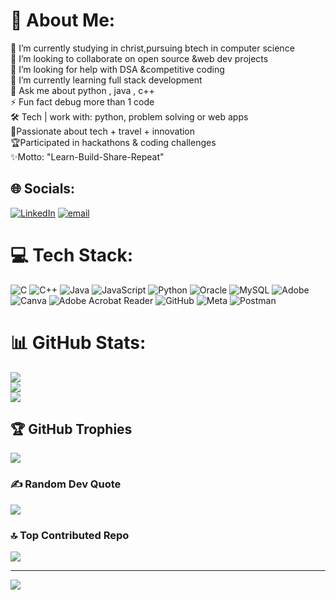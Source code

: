 # 💫 About Me:
🔭 I’m currently studying in christ,pursuing btech in computer science<br>👯 I’m looking to collaborate on open source &web dev projects<br>🤝 I’m looking for help with DSA &competitive coding<br>🌱 I’m currently learning full stack development<br>💬 Ask me about python , java , c++<br>⚡ Fun fact debug more than 1 code<br>🛠 Tech | work with: python, problem solving or web apps<br>🚀Passionate about tech + travel + innovation<br>🏆Participated in hackathons & coding challenges<br>✨Motto: "Learn-Build-Share-Repeat"


## 🌐 Socials:
[![LinkedIn](https://img.shields.io/badge/LinkedIn-%230077B5.svg?logo=linkedin&logoColor=white)](https://linkedin.com/in/anvida-ajay-5506a9380) [![email](https://img.shields.io/badge/Email-D14836?logo=gmail&logoColor=white)](mailto:anvidaajay.official@gmail.com) 

# 💻 Tech Stack:
![C](https://img.shields.io/badge/c-%2300599C.svg?style=for-the-badge&logo=c&logoColor=white) ![C++](https://img.shields.io/badge/c++-%2300599C.svg?style=for-the-badge&logo=c%2B%2B&logoColor=white) ![Java](https://img.shields.io/badge/java-%23ED8B00.svg?style=for-the-badge&logo=openjdk&logoColor=white) ![JavaScript](https://img.shields.io/badge/javascript-%23323330.svg?style=for-the-badge&logo=javascript&logoColor=%23F7DF1E) ![Python](https://img.shields.io/badge/python-3670A0?style=for-the-badge&logo=python&logoColor=ffdd54) ![Oracle](https://img.shields.io/badge/Oracle-F80000?style=for-the-badge&logo=oracle&logoColor=white) ![MySQL](https://img.shields.io/badge/mysql-4479A1.svg?style=for-the-badge&logo=mysql&logoColor=white) ![Adobe](https://img.shields.io/badge/adobe-%23FF0000.svg?style=for-the-badge&logo=adobe&logoColor=white) ![Canva](https://img.shields.io/badge/Canva-%2300C4CC.svg?style=for-the-badge&logo=Canva&logoColor=white) ![Adobe Acrobat Reader](https://img.shields.io/badge/Adobe%20Acrobat%20Reader-EC1C24.svg?style=for-the-badge&logo=Adobe%20Acrobat%20Reader&logoColor=white) ![GitHub](https://img.shields.io/badge/github-%23121011.svg?style=for-the-badge&logo=github&logoColor=white) ![Meta](https://img.shields.io/badge/Meta-%230467DF.svg?style=for-the-badge&logo=Meta&logoColor=white) ![Postman](https://img.shields.io/badge/Postman-FF6C37?style=for-the-badge&logo=postman&logoColor=white)
# 📊 GitHub Stats:
![](https://github-readme-stats.vercel.app/api?username=anvidaajay&theme=calm_pink&hide_border=false&include_all_commits=true&count_private=true)<br/>
![](https://nirzak-streak-stats.vercel.app/?user=anvidaajay&theme=calm_pink&hide_border=false)<br/>
![](https://github-readme-stats.vercel.app/api/top-langs/?username=anvidaajay&theme=calm_pink&hide_border=false&include_all_commits=true&count_private=true&layout=compact)

## 🏆 GitHub Trophies
![](https://github-profile-trophy.vercel.app/?username=anvidaajay&theme=synthwave&no-frame=false&no-bg=false&margin-w=4)

### ✍️ Random Dev Quote
![](https://quotes-github-readme.vercel.app/api?type=horizontal&theme=tokyonight)

### 🔝 Top Contributed Repo
![](https://github-contributor-stats.vercel.app/api?username=anvidaajay&limit=5&theme=dark&combine_all_yearly_contributions=true)

---
[![](https://visitcount.itsvg.in/api?id=anvidaajay&icon=5&color=10)](https://visitcount.itsvg.in)

<!-- Proudly created with GPRM ( https://gprm.itsvg.in ) -->
